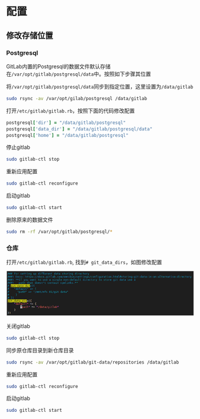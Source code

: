 # 配置

## 修改存储位置

### Postgresql

GitLab内置的Postgresql的数据文件默认存储在```/var/opt/gitlab/postgresql/data```中。按照如下步骤其位置

将```/var/opt/gitlab/postgresql/data```同步到指定位置，这里设置为```/data/gitlab```

```bash
sudo rsync -av /var/opt/gilab/postgresql /data/gitlab
```

打开```/etc/gitlab/gitlab.rb```，按照下面的代码修改配置
```ruby
postgresql['dir'] = "/data/gitlab/postgresql"
postgresql['data_dir'] = "/data/gitlab/postgresql/data"
postgresql['home'] = "/data/gitlab/postgresql"
```

停止gitlab
```bash
sudo gitlab-ctl stop
```

重新应用配置

```bash
sudo gitlab-ctl reconfigure
```

启动gitlab
```bash
sudo gitlab-ctl start
```

删除原来的数据文件
```bash
sudo rm -rf /var/opt/gitlab/postgresql/*
```

### 仓库

打开```/etc/gitlab/gitlab.rb```, 找到```# git_data_dirs```，如图修改配置

<img  style="border:1px solid #F3F4F4" src="imgs/20.jpg"/>

关闭gitlab

```bash
sudo gitlab-ctl stop
```

同步原仓库目录到新仓库目录

```bash
sudo rsync -av /var/opt/gitlab/git-data/repositories /data/gitlab
```

重新应用配置

```bash
sudo gitlab-ctl reconfigure
```

启动gitlab
```bash
sudo gitlab-ctl start
```